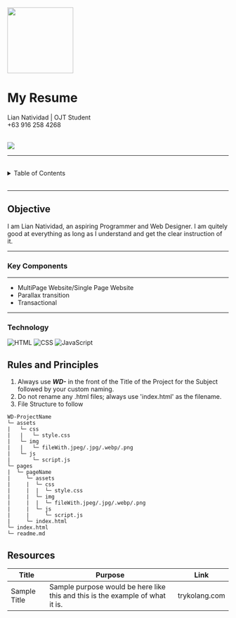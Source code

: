 <a name="readme-top">

<br/>

<br />
<div align="left">
  <a href="https://github.com/NocLi21/">
  <!-- TODO: If you want to add logo or banner you can add it here -->
    <img src="https://scontent.fmnl4-7.fna.fbcdn.net/v/t1.15752-9/438312516_765943155599224_1567872312136204559_n.jpg?_nc_cat=104&ccb=1-7&_nc_sid=5f2048&_nc_ohc=clxPoire1p4Q7kNvgFH0Ff2&_nc_ht=scontent.fmnl4-7.fna&oh=03_Q7cD1QFnhgO7RePI0hr4pXmtBs5OCAjOtMg_ORIFrNkcpPykcQ&oe=66796593" width="150" height="150">
  </a>
<!-- TODO: Change Title to the name of the title of your Project -->
  <h1 align="left">My Resume</h1>
</div>
<!-- TODO: Make a short description -->
<div align="left">
  Lian Natividad | OJT Student
  <br />
  +63 916 258 4268
</div>

<br />

<!-- TODO: Change the zyx-0314 into your github username  -->
<!-- TODO: Change the WD-Template-Project into the same name of your folder -->
![](https://visit-counter.vercel.app/counter.png?page=NocLi21/WD-S2-Resume)

---

<br />


<!-- TODO: If you want to add more layers for your readme -->
<details>
  <summary>Table of Contents</summary>
  <ol>
    <li>
      <a href="#objective">Objective</a>
      <ol>
        <li>
          <a href="#educational-background">Educational Background</a>
        </li>
        <li>
          <a href="#technology">Technology</a>
        </li>
      </ol>
    </li>
    <li>
      <a href="#rules-and-principles">Rules and Principles</a>
    </li>
    <li>
      <a href="#resources">Resources</a>
    </li>
  </ol>
</details>

<br />

---

## Objective

<!-- TODO: To be changed -->
<!-- The following are just sample -->
I am Lian Natividad, an aspiring Programmer and Web Designer. I am quitely good at everything as long as I understand and get the clear instruction of it.

---

### Key Components

---
<!-- TODO: List of Key Components -->
<!-- The following are just sample -->
- MultiPage Website/Single Page Website
- Parallax transition
- Transactional

---

### Technology
<!-- TODO: List of Technology Used -->
![HTML](https://img.shields.io/badge/HTML-E34F26?style=for-the-badge&logo=html5&logoColor=white)
![CSS](https://img.shields.io/badge/CSS-1572B6?style=for-the-badge&logo=css3&logoColor=white)
![JavaScript](https://img.shields.io/badge/JavaScript-F7DF1E?style=for-the-badge&logo=javascript&logoColor=white)

## Rules and Principles
1. Always use ***WD-*** in the front of the Title of the Project for the Subject followed by your custom naming.
2. Do not rename any .html files; always use 'index.html' as the filename.
3. File Structure to follow

```
WD-ProjectName
└─ assets
|   └─ css
|   |   └─ style.css
|   └─ img
|   |   └─ fileWith.jpeg/.jpg/.webp/.png
|   └─ js
|       └─ script.js
└─ pages
|  └─ pageName
|     └─ assets
|     |  └─ css
|     |  |  └─ style.css
|     |  └─ img
|     |  |  └─ fileWith.jpeg/.jpg/.webp/.png
|     |  └─ js
|     |     └─ script.js
|     └─ index.html
└─ index.html
└─ readme.md
```

## Resources

<!-- TODO: Add References -->
| Title | Purpose | Link |
|-|-|-|
| Sample Title | Sample purpose would be here like this and this is the example of what it is. | trykolang.com |
